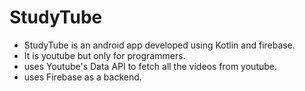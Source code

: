 # StudyTube
* StudyTube is an android app developed using Kotlin and firebase.
* It is youtube but only for programmers.
* uses Youtube's Data API to fetch all the videos from youtube.
* uses Firebase as a backend.


